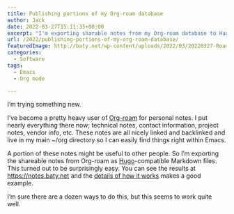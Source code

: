 ```yaml
---
title: Publishing portions of my Org-roam database
author: Jack
date: 2022-03-27T15:11:35+00:00
excerpt: "I'm exporting sharable notes from my Org-roam database to Hugo-compatible files and publishing the results as a standalone website."
url: /2022/publishing-portions-of-my-org-roam-database/
featuredImage: http://baty.net/wp-content/uploads/2022/03/20220327-RoamToHugo.png
categories:
  - Software
tags:
  - Emacs
  - Org mode

---
```

I&#8217;m trying something new.

I’ve become a pretty heavy user of&nbsp;[Org-roam][1]&nbsp;for personal notes. I put nearly everything there now; technical notes, contact information, project notes, vendor info, etc. These notes are all nicely linked and backlinked and live in my main ~/org directory so I can easily find things right within Emacs.

A portion of these notes might be useful to other people. So I&#8217;m exporting the shareable notes from Org-roam as [Hugo][2]-compatible Markdown files. This turned out to be surprisingly easy. You can see the results at <https://notes.baty.net> and the [details of how it works][3] makes a good example.

I&#8217;m sure there are a dozen ways to do this, but this seems to work quite well.

 [1]: https://www.orgroam.com/
 [2]: https://gohugo.io/
 [3]: https://notes.baty.net/notes/publishing_portions_of_my_org_roam_database/